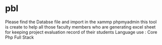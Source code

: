 # pbl
Please find the Databse file and import in the xammp phpmyadmin 
this tool is create to help all those faculty members who are generating excel sheet for keeping project evaluation record of their students 
Language use : Core Php Full Stack 
